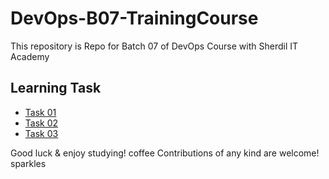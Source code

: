 # DevOps-B07-TrainingCourse

This repository is  Repo for Batch 07 of DevOps Course with Sherdil IT Academy

 
 
 
 ## Learning Task
 
 - [Task 01](https://github.com/engineerbaz/DevOps-B07-TrainingCourse/blob/main/learningTasks/Task01.md) 
 - [Task 02](https://github.com/engineerbaz/DevOps-B07-TrainingCourse/blob/main/learningTasks/Task02.md) 
 - [Task 03](https://github.com/engineerbaz/DevOps-B07-TrainingCourse/blob/main/learningTasks/FinalTask.md) 
 
Good luck & enjoy studying! coffee
Contributions of any kind are welcome! sparkles
